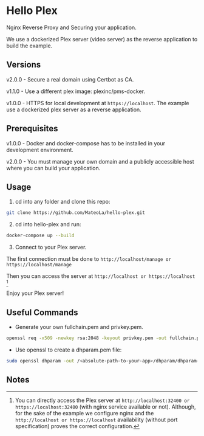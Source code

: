 # Hello Plex

Nginx Reverse Proxy and Securing your application.

We use a dockerized Plex server (video server) as the reverse application to build the example.

## Versions

v2.0.0 - Secure a real domain using Certbot as CA.

v1.1.0 - Use a different plex image: plexinc/pms-docker.

v1.0.0 - HTTPS for local development at ```https://localhost```. The example use a dockerized plex server as a reverse application.

## Prerequisites

v1.0.0 - Docker and docker-compose has to be installed in your development environment.

v2.0.0 - You must manage your own domain and a publicly accessible host where you can build your application.

## Usage

1) cd into any folder and clone this repo:

```bash
git clone https://github.com/MateoLa/hello-plex.git
```

2) cd into hello-plex and run:

```bash
docker-compose up --build
```

3) Connect to your Plex server. 

The first connection must be done to ```http://localhost/manage or https://localhost/manage```

Then you can access the server at ```http://localhost or https://localhost``` [^Nt1]

Enjoy your Plex server!

## Useful Commands

* Generate your own fullchain.pem and privkey.pem.
```sh
openssl req -x509 -newkey rsa:2048 -keyout privkey.pem -out fullchain.pem -sha256 -days 3650 -nodes -subj "/C=XX/ST=stateName/L=cityName/O=companyName/OU=companySectionName/CN=Hostname"
```

* Use openssl to create a dhparam.pem file:
```sh
sudo openssl dhparam -out /<absolute-path-to-your-app>/dhparam/dhparam-2048.pem 2048
```

## Notes

[^Nt1]: You can directly access the Plex server at ```http://localhost:32400 or https://localhost:32400``` (with nginx service available or not). Although, for the sake of the example we configure nginx and the ```http://localhost or https://localhost``` availability (without port specification) proves the correct configuration.

